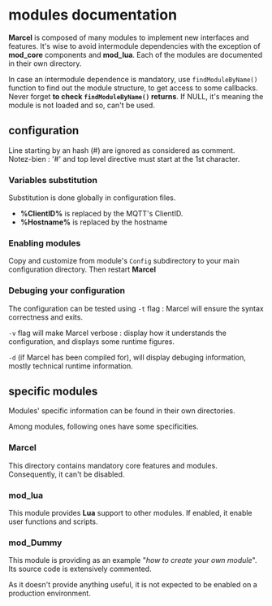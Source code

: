 # modules documentation

**Marcel** is composed of many modules to implement new interfaces and features. 
It's wise to avoid intermodule dependencies with the exception of **mod_core** components and **mod_lua**.
Each of the modules are documented in their own directory.

In case an intermodule dependence is mandatory, use `findModuleByName()` function to find out the module structure, to get access to some callbacks. Never forget **to check `findModuleByName()` returns**. If NULL, it's meaning the module is not loaded and so, can't be used.


## configuration

Line starting by an hash (#) are ignored as considered as comment.<br>
Notez-bien : '#' and top level directive must start at the 1st character.

### Variables substitution

Substitution is done globally in configuration files.

* **%ClientID%** is replaced by the MQTT's ClientID. 
* **%Hostname%** is replaced by the hostname

### Enabling modules

Copy and customize from module's `Config` subdirectory to your main configuration directory. Then restart **Marcel**

### Debuging your configuration

The configuration can be tested using `-t` flag : Marcel will ensure the syntax correctness and exits.

`-v` flag will make Marcel verbose : display how it understands the configuration, and displays some runtime figures.

`-d` (if Marcel has been compiled for), will display debuging information, mostly technical runtime information.

## specific modules

Modules' specific information can be found in their own directories.

Among modules, following ones have some specificities.

### Marcel

This directory contains mandatory core features and modules. Consequently, it can't be disabled.

### mod_lua

This module provides **Lua** support to other modules. If enabled, it enable user functions and scripts.

### mod_Dummy

This module is providing as an example "*how to create your own module*". Its source code is extensively commented.

As it doesn't provide anything useful, it is not expected to be enabled on a production environment.
